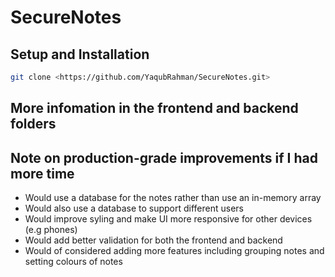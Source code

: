 # SecureNotes

## Setup and Installation

```bash
git clone <https://github.com/YaqubRahman/SecureNotes.git>
```

## More infomation in the frontend and backend folders

## Note on production-grade improvements if I had more time

- Would use a database for the notes rather than use an in-memory array
- Would also use a database to support different users
- Would improve syling and make UI more responsive for other devices (e.g phones)
- Would add better validation for both the frontend and backend
- Would of considered adding more features including grouping notes and setting colours of notes

